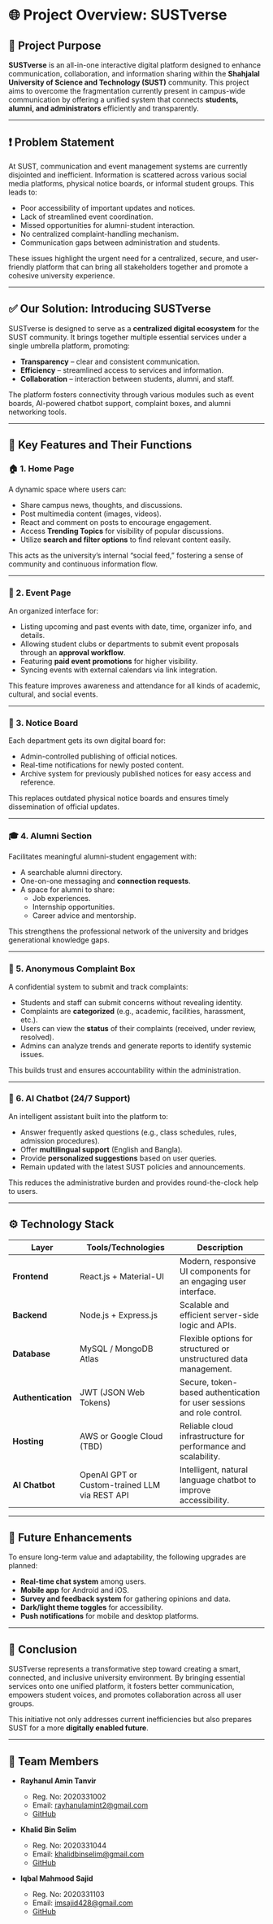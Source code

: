 # 🌐 Project Overview: SUSTverse

## 🎯 Project Purpose

**SUSTverse** is an all-in-one interactive digital platform designed to enhance communication, collaboration, and information sharing within the **Shahjalal University of Science and Technology (SUST)** community. This project aims to overcome the fragmentation currently present in campus-wide communication by offering a unified system that connects **students, alumni, and administrators** efficiently and transparently.

---

## ❗ Problem Statement

At SUST, communication and event management systems are currently disjointed and inefficient. Information is scattered across various social media platforms, physical notice boards, or informal student groups. This leads to:

- Poor accessibility of important updates and notices.
- Lack of streamlined event coordination.
- Missed opportunities for alumni-student interaction.
- No centralized complaint-handling mechanism.
- Communication gaps between administration and students.

These issues highlight the urgent need for a centralized, secure, and user-friendly platform that can bring all stakeholders together and promote a cohesive university experience.

---

## ✅ Our Solution: Introducing SUSTverse

SUSTverse is designed to serve as a **centralized digital ecosystem** for the SUST community. It brings together multiple essential services under a single umbrella platform, promoting:

- **Transparency** – clear and consistent communication.
- **Efficiency** – streamlined access to services and information.
- **Collaboration** – interaction between students, alumni, and staff.

The platform fosters connectivity through various modules such as event boards, AI-powered chatbot support, complaint boxes, and alumni networking tools.

---

## 🧩 Key Features and Their Functions

### 🏠 1. Home Page
A dynamic space where users can:
- Share campus news, thoughts, and discussions.
- Post multimedia content (images, videos).
- React and comment on posts to encourage engagement.
- Access **Trending Topics** for visibility of popular discussions.
- Utilize **search and filter options** to find relevant content easily.

This acts as the university’s internal “social feed,” fostering a sense of community and continuous information flow.

---

### 🎉 2. Event Page
An organized interface for:
- Listing upcoming and past events with date, time, organizer info, and details.
- Allowing student clubs or departments to submit event proposals through an **approval workflow**.
- Featuring **paid event promotions** for higher visibility.
- Syncing events with external calendars via link integration.

This feature improves awareness and attendance for all kinds of academic, cultural, and social events.

---

### 📢 3. Notice Board
Each department gets its own digital board for:
- Admin-controlled publishing of official notices.
- Real-time notifications for newly posted content.
- Archive system for previously published notices for easy access and reference.

This replaces outdated physical notice boards and ensures timely dissemination of official updates.

---

### 🎓 4. Alumni Section
Facilitates meaningful alumni-student engagement with:
- A searchable alumni directory.
- One-on-one messaging and **connection requests**.
- A space for alumni to share:
  - Job experiences.
  - Internship opportunities.
  - Career advice and mentorship.

This strengthens the professional network of the university and bridges generational knowledge gaps.

---

### 🧾 5. Anonymous Complaint Box
A confidential system to submit and track complaints:
- Students and staff can submit concerns without revealing identity.
- Complaints are **categorized** (e.g., academic, facilities, harassment, etc.).
- Users can view the **status** of their complaints (received, under review, resolved).
- Admins can analyze trends and generate reports to identify systemic issues.

This builds trust and ensures accountability within the administration.

---

### 🤖 6. AI Chatbot (24/7 Support)
An intelligent assistant built into the platform to:
- Answer frequently asked questions (e.g., class schedules, rules, admission procedures).
- Offer **multilingual support** (English and Bangla).
- Provide **personalized suggestions** based on user queries.
- Remain updated with the latest SUST policies and announcements.

This reduces the administrative burden and provides round-the-clock help to users.

---

## ⚙️ Technology Stack

| Layer         | Tools/Technologies                              | Description                                                                 |
|---------------|--------------------------------------------------|-----------------------------------------------------------------------------|
| **Frontend**  | React.js + Material-UI                           | Modern, responsive UI components for an engaging user interface.           |
| **Backend**   | Node.js + Express.js                             | Scalable and efficient server-side logic and APIs.                         |
| **Database**  | MySQL / MongoDB Atlas                            | Flexible options for structured or unstructured data management.           |
| **Authentication** | JWT (JSON Web Tokens)                      | Secure, token-based authentication for user sessions and role control.     |
| **Hosting**   | AWS or Google Cloud (TBD)                        | Reliable cloud infrastructure for performance and scalability.             |
| **AI Chatbot**| OpenAI GPT or Custom-trained LLM via REST API    | Intelligent, natural language chatbot to improve accessibility.            |

---

## 📱 Future Enhancements

To ensure long-term value and adaptability, the following upgrades are planned:

- **Real-time chat system** among users.
- **Mobile app** for Android and iOS.
- **Survey and feedback system** for gathering opinions and data.
- **Dark/light theme toggles** for accessibility.
- **Push notifications** for mobile and desktop platforms.

---

## 📌 Conclusion

SUSTverse represents a transformative step toward creating a smart, connected, and inclusive university environment. By bringing essential services onto one unified platform, it fosters better communication, empowers student voices, and promotes collaboration across all user groups.

This initiative not only addresses current inefficiencies but also prepares SUST for a more **digitally enabled future**.

---

## 👥 Team Members

- **Rayhanul Amin Tanvir**
  - Reg. No: 2020331002
  - Email: rayhanulamint2@gmail.com
  - [GitHub](https://github.com/rayhanulamint2)

- **Khalid Bin Selim**
  - Reg. No: 2020331044
  - Email: khalidbinselim@gmail.com
  - [GitHub](https://github.com/KhalidBinSelim)

- **Iqbal Mahmood Sajid**
  - Reg. No: 2020331103
  - Email: imsajid428@gmail.com
  - [GitHub](https://github.com/IM-Sajid)
